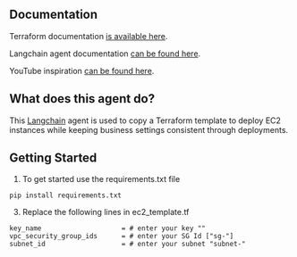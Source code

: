 <!-- DOCUMENTATION -->
## Documentation

Terraform documentation [is available here](https://registry.terraform.io/providers/hashicorp/aws/latest/docs/resources/instance).

Langchain agent documentation [can be found here](https://python.langchain.com/docs/modules/agents/tools.html).

YouTube inspiration [can be found here](https://www.youtube.com/watch?v=q-HNphrWsDE&list=PLRmfjgxkmfP0q6vBXZUFTzMX7RbKjDzAg&index=2&t=975s&pp=gAQBiAQB).


<!-- WHAT IS DOES -->
## What does this agent do?

This [Langchain](https://docs.langchain.com/docs/) agent is used to copy a Terraform template to deploy EC2 instances while keeping business settings consistent through deployments. 


<!-- GETTING STARTED -->
## Getting Started

1. To get started use the requirements.txt file
```
pip install requirements.txt
```

3. Replace the following lines in ec2_template.tf
```
key_name                    = # enter your key ""
vpc_security_group_ids      = # enter your SG Id ["sg-"]
subnet_id                   = # enter your subnet "subnet-"
```
